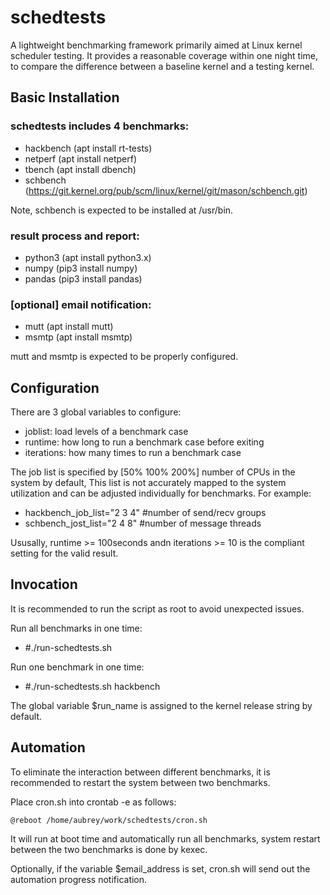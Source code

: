 # schedtests

A lightweight benchmarking framework primarily aimed at Linux kernel scheduler
testing. It provides a reasonable coverage within one night time, to compare
the difference between a baseline kernel and a testing kernel.

## Basic Installation

### schedtests includes 4 benchmarks:
- hackbench (apt install rt-tests)
- netperf (apt install netperf)
- tbench (apt install dbench)
- schbench (https://git.kernel.org/pub/scm/linux/kernel/git/mason/schbench.git)

Note, schbench is expected to be installed at /usr/bin.

### result process and report:
- python3 (apt install python3.x)
- numpy (pip3 install numpy)
- pandas (pip3 install pandas)

### [optional] email notification:
- mutt (apt install mutt)
- msmtp (apt install msmtp)

mutt and msmtp is expected to be properly configured.

## Configuration

There are 3 global variables to configure:
- joblist: load levels of a benchmark case
- runtime: how long to run a benchmark case before exiting
- iterations: how many times to run a benchmark case

The job list is specified by [50% 100% 200%] number of CPUs in the
system by default, This list is not accurately mapped to the system
utilization and can be adjusted individually for benchmarks.
For example:
- hackbench_job_list="2 3 4" #number of send/recv groups
- schbench_jost_list="2 4 8" #number of message threads

Ususally, runtime >= 100seconds andn iterations >= 10 is the compliant
setting for the valid result.

## Invocation

It is recommended to run the script as root to avoid unexpected issues.

Run all benchmarks in one time:
- #./run-schedtests.sh

Run one benchmark in one time:
- #./run-schedtests.sh hackbench

The global variable $run_name is assigned to the kernel release
string by default.

## Automation

To eliminate the interaction between different benchmarks, it is recommended
to restart the system between two benchmarks.

Place cron.sh into crontab -e as follows:

	@reboot /home/aubrey/work/schedtests/cron.sh

It will run at boot time and automatically run all benchmarks, system restart
between the two benchmarks is done by kexec.

Optionally, if the variable $email_address is set, cron.sh will send out the
automation progress notification.
